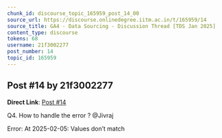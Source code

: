 ```yaml
---
chunk_id: discourse_topic_165959_post_14_00
source_url: https://discourse.onlinedegree.iitm.ac.in/t/165959/14
source_title: GA4 - Data Sourcing - Discussion Thread [TDS Jan 2025]
content_type: discourse
tokens: 68
username: 21f3002277
post_number: 14
topic_id: 165959
---
```


## Post #14 by 21f3002277

**Direct Link**: [Post #14](https://discourse.onlinedegree.iitm.ac.in/t/165959/14)

Q4. How to handle the error ? @Jivraj

Error: At 2025-02-05: Values don’t match
